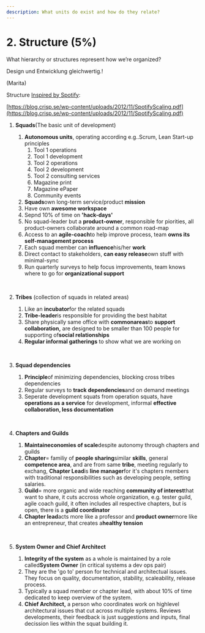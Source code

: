 ```yaml
---
description: What units do exist and how do they relate?
---
```


# 2. Structure \(5%\)

What hierarchy or structures represent how we’re organized?

Design und Entwicklung gleichwertig.!

\(Marita\) 







​Structure [Inspired by Spotify](https://blog.crisp.se/wp-content/uploads/2012/11/SpotifyScaling.pdf)​:

​[https://blog.crisp.se/wp-content/uploads/2012/11/SpotifyScaling.pdf](https://blog.crisp.se/wp-content/uploads/2012/11/SpotifyScaling.pdf)​



1. **Squads**\(The basic unit of development\)

   1. **Autonomous units**, operating according e.g..Scrum, Lean Start-up principles
      1. Tool 1 operations
      2. Tool 1 development
      3. Tool 2 operations
      4. Tool 2 development
      5. Tool 2 consulting services
      6. Magazine print
      7. Magazine ePaper
      8. Community events
   2. **Squads**own long-term service/product **mission**
   3. Have own **awesome workspace**
   4. Sepnd 10% of time on **'hack-days'**
   5. No squad-leader but a **product-owner**, responsible for piorities, all product-owners collaborate around a common road-map
   6. Access to an **agile-coach**to help improve process, team **owns its self-management process**
   7. Each squad member can **influence**his/her **work**
   8. Direct contact to stakeholders, **can easy release**own stuff with minimal-sync
   9. Run quarterly surveys to help focus improvements, team knows where to go for **organizational support**

   ​

2. **Tribes** \(collection of squads in related areas\)

   1. Like an **incubator**for the related squads
   2. **Tribe-leader**is responsible for providing the best habitat
   3. Share physically same office with **commonareas**to **support collaboration,** are designed to be smaller than 100 people for supporting of**social relationships**
   4. **Regular informal gatherings** to show what we are working on

   ​

3. **Squad dependencies**

   1. **Principle**of minimizing dependencies, blocking cross tribes dependencies
   2. Regular surveys to **track dependencies**and on demand meetings
   3. Seperate development squats from operation squats, have **operations as a service** for development, informal **effective collaboration, less documentation**

   ​

4. **Chapters and Guilds**

   1. **Maintaineconomies of scale**despite autonomy through chapters and guilds
   2. **Chapter**= familiy of **people sharing**similar **skills**, general **competence area**, and are from same **tribe**, meeting regularly to exchang, **Chapter Lead**is **line manager**for it's chapters members with traditional responsibilities such as developing people, setting salaries.
   3. **Guild**= more organic and wide reaching **community of interest**that want to share, it cuts accross whole organization, e.g. tester guild, agile coach guild, it often includes all respective chapters, but is open, there is a **guild coordinator** 
   4. **Chapter lead**acts more like a professor and **product owner**more like an entrepreneur, that creates a**healthy tension**

   **​**

5. **System Owner and Chief Architect**
   1. **Integrity of the system** as a whole is maintained by a role called**System Owner** \(in critical systems a dev ops pair\)
   2. They are the 'go to' person for technical and architectual issues. They focus on quality, documentation, stability, scaleability, release process. 
   3. Typically a squad member or chapter lead, with about 10% of time dedicated to keep overview of the system.
   4. **Chief Architect,** a person who coordinates work on highlevel architectural issues that cut across multiple systems. Reviews developments, their feedback is just suggestions and inputs, final decission lies within the squat building it.

